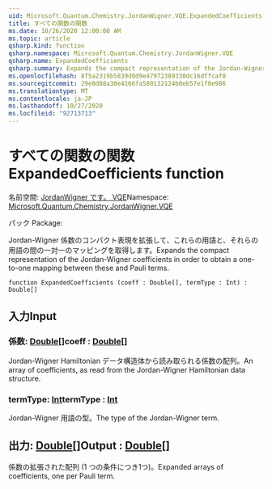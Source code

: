 ```yaml
---
uid: Microsoft.Quantum.Chemistry.JordanWigner.VQE.ExpandedCoefficients
title: すべての関数の関数
ms.date: 10/26/2020 12:00:00 AM
ms.topic: article
qsharp.kind: function
qsharp.namespace: Microsoft.Quantum.Chemistry.JordanWigner.VQE
qsharp.name: ExpandedCoefficients
qsharp.summary: Expands the compact representation of the Jordan-Wigner coefficients in order to obtain a one-to-one mapping between these and Pauli terms.
ms.openlocfilehash: 8f5a2319b5839d0d9e47972389330dc16dffcaf0
ms.sourcegitcommit: 29e0d88a30e4166fa580132124b0eb57e1f0e986
ms.translationtype: MT
ms.contentlocale: ja-JP
ms.lasthandoff: 10/27/2020
ms.locfileid: "92713713"
---
```

# <a name="expandedcoefficients-function"></a><span data-ttu-id="e1360-102">すべての関数の関数</span><span class="sxs-lookup"><span data-stu-id="e1360-102">ExpandedCoefficients function</span></span>

<span data-ttu-id="e1360-103">名前空間: [JordanWigner です。 VQE](xref:Microsoft.Quantum.Chemistry.JordanWigner.VQE)</span><span class="sxs-lookup"><span data-stu-id="e1360-103">Namespace: [Microsoft.Quantum.Chemistry.JordanWigner.VQE](xref:Microsoft.Quantum.Chemistry.JordanWigner.VQE)</span></span>

<span data-ttu-id="e1360-104">パック [](https://nuget.org/packages/)</span><span class="sxs-lookup"><span data-stu-id="e1360-104">Package: [](https://nuget.org/packages/)</span></span>


<span data-ttu-id="e1360-105">Jordan-Wigner 係数のコンパクト表現を拡張して、これらの用語と、それらの用語の間の一対一のマッピングを取得します。</span><span class="sxs-lookup"><span data-stu-id="e1360-105">Expands the compact representation of the Jordan-Wigner coefficients in order to obtain a one-to-one mapping between these and Pauli terms.</span></span>

```qsharp
function ExpandedCoefficients (coeff : Double[], termType : Int) : Double[]
```


## <a name="input"></a><span data-ttu-id="e1360-106">入力</span><span class="sxs-lookup"><span data-stu-id="e1360-106">Input</span></span>

### <a name="coeff--double"></a><span data-ttu-id="e1360-107">係数: [Double](xref:microsoft.quantum.lang-ref.double)[]</span><span class="sxs-lookup"><span data-stu-id="e1360-107">coeff : [Double](xref:microsoft.quantum.lang-ref.double)[]</span></span>

<span data-ttu-id="e1360-108">Jordan-Wigner Hamiltonian データ構造体から読み取られる係数の配列。</span><span class="sxs-lookup"><span data-stu-id="e1360-108">An array of coefficients, as read from the Jordan-Wigner Hamiltonian data structure.</span></span>


### <a name="termtype--int"></a><span data-ttu-id="e1360-109">termType: [Int](xref:microsoft.quantum.lang-ref.int)</span><span class="sxs-lookup"><span data-stu-id="e1360-109">termType : [Int](xref:microsoft.quantum.lang-ref.int)</span></span>

<span data-ttu-id="e1360-110">Jordan-Wigner 用語の型。</span><span class="sxs-lookup"><span data-stu-id="e1360-110">The type of the Jordan-Wigner term.</span></span>



## <a name="output--double"></a><span data-ttu-id="e1360-111">出力: [Double](xref:microsoft.quantum.lang-ref.double)[]</span><span class="sxs-lookup"><span data-stu-id="e1360-111">Output : [Double](xref:microsoft.quantum.lang-ref.double)[]</span></span>

<span data-ttu-id="e1360-112">係数の拡張された配列 (1 つの条件につき1つ)。</span><span class="sxs-lookup"><span data-stu-id="e1360-112">Expanded arrays of coefficients, one per Pauli term.</span></span>